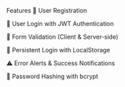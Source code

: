 Features
👤 User Registration

🔐 User Login with JWT Authentication

🧾 Form Validation (Client & Server-side)

🔁 Persistent Login with LocalStorage

⚠️ Error Alerts & Success Notifications

🧼 Password Hashing with bcrypt


